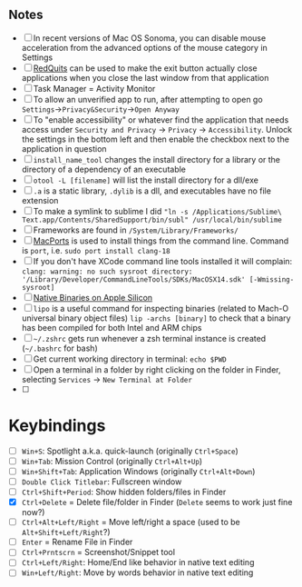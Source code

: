 ## Notes
- [ ] In recent versions of Mac OS Sonoma, you can disable mouse acceleration from the advanced options of the mouse category in Settings
- [ ] [RedQuits](http://carsten-mielke.com/redquits.html) can be used to make the exit button actually close applications when you close the last window from that application
- [ ] Task Manager = Activity Monitor
- [ ] To allow an unverified app to run, after attempting to open go `Settings`->`Privacy&Security`->`Open Anyway`
- [ ] To "enable accessibility" or whatever find the application that needs access under `Security and Privacy` -> `Privacy` -> `Accessibility`. Unlock the settings in the bottom left and then enable the checkbox next to the application in question
- [ ] `install_name_tool` changes the install directory for a library or the directory of a dependency of an executable
- [ ] `otool -L [filename]` will list the install directory for a dll/exe
- [ ] `.a` is a static library, `.dylib` is a dll, and executables have no file extension
- [ ] To make a symlink to sublime I did `"ln -s /Applications/Sublime\ Text.app/Contents/SharedSupport/bin/subl" /usr/local/bin/sublime`
- [ ] Frameworks are found in `/System/Library/Frameworks/`
- [ ] [MacPorts](https://www.macports.org/install.php) is used to install things from the command line. Command is `port`, i.e. `sudo port install clang-18`
- [ ] If you don't have XCode command line tools installed it will complain: `clang: warning: no such sysroot directory: '/Library/Developer/CommandLineTools/SDKs/MacOSX14.sdk' [-Wmissing-sysroot]`
- [ ] [Native Binaries on Apple Silicon](https://developer.apple.com/documentation/apple-silicon/building-a-universal-macos-binary)
- [ ] `lipo` is a useful command for inspecting binaries (related to Mach-O universal binary object files) `lip -archs [binary]` to check that a binary has been compiled for both Intel and ARM chips
- [ ] `~/.zshrc` gets run whenever a zsh terminal instance is created (`~/.bashrc` for bash)
- [ ] Get current working directory in terminal: `echo $PWD`
- [ ] Open a terminal in a folder by right clicking on the folder in Finder, selecting `Services` -> `New Terminal at Folder`
- [ ] 
# Keybindings
- [ ] `Win+S`: Spotlight a.k.a. quick-launch (originally `Ctrl+Space`)
- [ ] `Win+Tab`: Mission Control (originally `Ctrl+Alt+Up`)
- [ ] `Win+Shift+Tab`: Application Windows (originally `Ctrl+Alt+Down`)
- [ ] `Double Click Titlebar`: Fullscreen window
- [ ] `Ctrl+Shift+Period`: Show hidden folders/files in Finder
- [x] `Ctrl+Delete` = Delete file/folder in Finder (`Delete` seems to work just fine now?)
- [ ] `Ctrl+Alt+Left/Right` = Move left/right a space (used to be `Alt+Shift+Left/Right`?)
- [ ] `Enter` = Rename File in Finder
- [ ] `Ctrl+Prntscrn` = Screenshot/Snippet tool
- [ ] `Ctrl+Left/Right`: Home/End like behavior in native text editing
- [ ] `Win+Left/Right`: Move by words behavior in native text editing